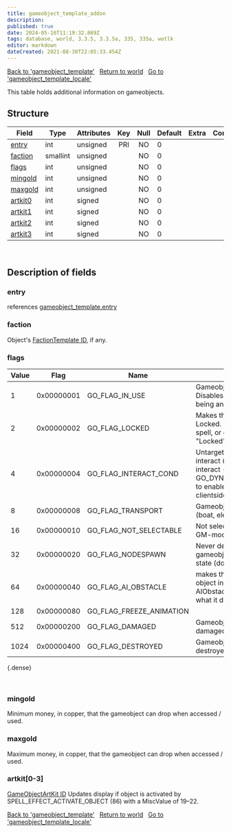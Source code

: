 ```yaml
---
title: gameobject_template_addon
description: 
published: true
date: 2024-05-16T11:19:32.869Z
tags: database, world, 3.3.5, 3.3.5a, 335, 335a, wotlk
editor: markdown
dateCreated: 2021-08-30T22:05:33.454Z
---
```


<a href="https://trinitycore.info/en/database/335/world/gameobject_template" class="mt-5 v-btn v-btn--depressed v-btn--flat v-btn--outlined theme--light v-size--default darkblue--text text--lighten-3"><span class="v-btn__content"><i aria-hidden="true" class="v-icon notranslate v-icon--left mdi mdi-arrow-left theme--light"></i><span>Back to 'gameobject_template'</span></span></a>&nbsp;&nbsp;&nbsp;<a href="https://trinitycore.info/en/database/335/world/home" class="mt-5 v-btn v-btn--depressed v-btn--flat v-btn--outlined theme--light v-size--default darkblue--text text--lighten-3"><span class="v-btn__content"><i aria-hidden="true" class="v-icon notranslate v-icon--left mdi mdi-home-outline theme--light"></i><span>Return to world</span></span></a>&nbsp;&nbsp;&nbsp;<a href="https://trinitycore.info/en/database/335/world/gameobject_template_locale" class="mt-5 v-btn v-btn--depressed v-btn--flat v-btn--outlined theme--light v-size--default darkblue--text text--lighten-3"><span class="v-btn__content"><span>Go to 'gameobject_template_locale'</span><i aria-hidden="true" class="v-icon notranslate v-icon--right mdi mdi-arrow-right theme--light"></i></span></a>

This table holds additional information on gameobjects.

## Structure

| Field | Type | Attributes | Key | Null | Default | Extra | Comment |
| --- | --- | --- | :---: | :---: | --- | --- | --- |
| [entry](#entry) | int | unsigned | PRI | NO | 0 |  |  |
| [faction](#faction) | smallint | unsigned |  | NO | 0 |  |  |
| [flags](#flags) | int | unsigned |  | NO | 0 |  |  |
| [mingold](#mingold) | int | unsigned |  | NO | 0 |  |  |
| [maxgold](#maxgold) | int | unsigned |  | NO | 0 |  |  |
| [artkit0](#artkit0-3) | int | signed |  | NO | 0 |  |  |
| [artkit1](#artkit0-3) | int | signed |  | NO | 0 |  |  |
| [artkit2](#artkit0-3) | int | signed |  | NO | 0 |  |  |
| [artkit3](#artkit0-3) | int | signed |  | NO | 0 |  |  |
&nbsp;
## Description of fields

### entry
references [gameobject_template.entry](../world/gameobject_template#entry)
&nbsp;

### faction
Object's [FactionTemplate ID](/files/DBC/335/factiontemplate#id), if any.
&nbsp;

### flags
| Value | Flag | Name | Comment |
|-------|------|------|---------|
| 1 | 0x00000001 | GO_FLAG_IN_USE | Gameobject in use - Disables interaction while being animated |
| 2 | 0x00000002 | GO_FLAG_LOCKED | Makes the Gameobject Locked. Requires a key, spell, or event to be opened. "Locked" appears in tooltip |
| 4 | 0x00000004 | GO_FLAG_INTERACT_COND | Untargetable, cannot interact (condition to interact - requires GO_DYNFLAG_LO_ACTIVATE to enable interaction clientside) |
| 8 | 0x00000008 | GO_FLAG_TRANSPORT | Gameobject can transport (boat, elevator, car) |
| 16 | 0x00000010 | GO_FLAG_NOT_SELECTABLE | Not selectable (Not even in GM-mode) |
| 32 | 0x00000020 | GO_FLAG_NODESPAWN | Never despawns. Typical for gameobjects with on/off state (doors for example) |
| 64 | 0x00000040 | GO_FLAG_AI_OBSTACLE | makes the client register the object in something called AIObstacleMgr, unknown what it does |
| 128 | 0x00000080 | GO_FLAG_FREEZE_ANIMATION |  |
| 512 | 0x00000200 | GO_FLAG_DAMAGED | Gameobject has been siege damaged |
| 1024 | 0x00000400 | GO_FLAG_DESTROYED | Gameobject has been destroyed |
{.dense}

&nbsp;

### mingold
Minimum money, in copper, that the gameobject can drop when accessed / used.
&nbsp;

### maxgold
Maximum money, in copper, that the gameobject can drop when accessed / used.
&nbsp;

### artkit\[0-3]
[GameObjectArtKit ID](/files/DBC/335/gameobjectartkit#id)
Updates display if object is activated by SPELL_EFFECT_ACTIVATE_OBJECT (86) with a MiscValue of 19&ndash;22.
&nbsp;

<a href="https://trinitycore.info/en/database/335/world/gameobject_template" class="mt-5 v-btn v-btn--depressed v-btn--flat v-btn--outlined theme--light v-size--default darkblue--text text--lighten-3"><span class="v-btn__content"><i aria-hidden="true" class="v-icon notranslate v-icon--left mdi mdi-arrow-left theme--light"></i><span>Back to 'gameobject_template'</span></span></a>&nbsp;&nbsp;&nbsp;<a href="https://trinitycore.info/en/database/335/world/home" class="mt-5 v-btn v-btn--depressed v-btn--flat v-btn--outlined theme--light v-size--default darkblue--text text--lighten-3"><span class="v-btn__content"><i aria-hidden="true" class="v-icon notranslate v-icon--left mdi mdi-home-outline theme--light"></i><span>Return to world</span></span></a>&nbsp;&nbsp;&nbsp;<a href="https://trinitycore.info/en/database/335/world/gameobject_template_locale" class="mt-5 v-btn v-btn--depressed v-btn--flat v-btn--outlined theme--light v-size--default darkblue--text text--lighten-3"><span class="v-btn__content"><span>Go to 'gameobject_template_locale'</span><i aria-hidden="true" class="v-icon notranslate v-icon--right mdi mdi-arrow-right theme--light"></i></span></a>
